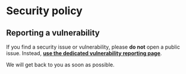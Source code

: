 # Security policy

## Reporting a vulnerability

If you find a security issue or vulnerability, please **do not** open a public issue. Instead, **[use the dedicated vulnerability reporting page](https://github.com/RiverBench/RiverBench/security/advisories/new)**.

We will get back to you as soon as possible.
